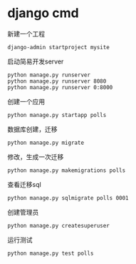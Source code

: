 # django cmd

新建一个工程

```shell
django-admin startproject mysite
```

启动简易开发server

```shell
python manage.py runserver
python manage.py runserver 8080
python manage.py runserver 0:8000
```

创建一个应用

```shell
python manage.py startapp polls
```

数据库创建，迁移

```shell
python manage.py migrate
```

修改，生成一次迁移

```shell
python manage.py makemigrations polls
```

查看迁移sql

```shell
python manage.py sqlmigrate polls 0001
```

创建管理员

```shell
python manage.py createsuperuser
```

运行测试

```shell
python manage.py test polls
```